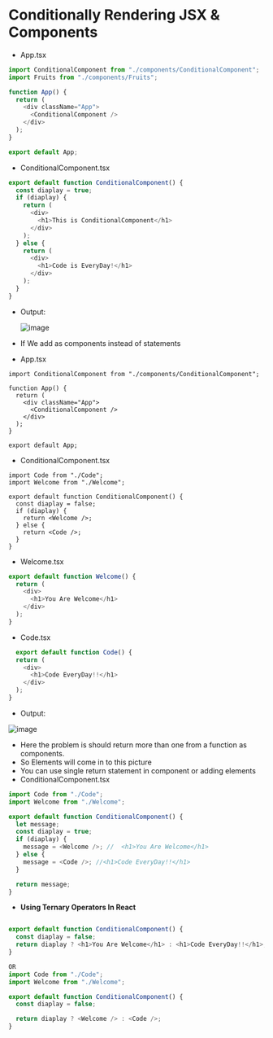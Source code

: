 # Conditionally Rendering JSX & Components

* App.tsx

```javascript
import ConditionalComponent from "./components/ConditionalComponent";
import Fruits from "./components/Fruits";

function App() {
  return (
    <div className="App">
      <ConditionalComponent />
    </div>
  );
}

export default App;
```

* ConditionalComponent.tsx

```javascript
export default function ConditionalComponent() {
  const diaplay = true;
  if (diaplay) {
    return (
      <div>
        <h1>This is ConditionalComponent</h1>
      </div>
    );
  } else {
    return (
      <div>
        <h1>Code is EveryDay!</h1>
      </div>
    );
  }
}

```
  
* Output:

  ![image](https://github.com/veerrajukakarla434/2025-Front-End-Technology-Stack-Pilot-Project/assets/40323661/90d36599-bd78-4fb0-bcd1-28f4cf8fdf06)

* If We add as components instead of statements
* App.tsx
  
```javascripts
import ConditionalComponent from "./components/ConditionalComponent";

function App() {
  return (
    <div className="App">
      <ConditionalComponent />
    </div>
  );
}

export default App;
```

* ConditionalComponent.tsx
  
```javascripts
import Code from "./Code";
import Welcome from "./Welcome";

export default function ConditionalComponent() {
  const diaplay = false;
  if (diaplay) {
    return <Welcome />;
  } else {
    return <Code />;
  }
}
```
* Welcome.tsx
  
```javascript
export default function Welcome() {
  return (
    <div>
      <h1>You Are Welcome</h1>
    </div>
  );
}

```
* Code.tsx
  
```javascript
  export default function Code() {
  return (
    <div>
      <h1>Code EveryDay!!</h1>
    </div>
  );
}

```
 
* Output:

![image](https://github.com/veerrajukakarla434/2025-Front-End-Technology-Stack-Pilot-Project/assets/40323661/4207a1ae-9707-4bc7-839b-7684c7ea6504)

* Here the problem is should return more than one from a function as components.
* So Elements will come in to this picture
* You can use single return statement in component or adding elements
* ConditionalComponent.tsx  
```javascript
import Code from "./Code";
import Welcome from "./Welcome";

export default function ConditionalComponent() {
  let message;
  const diaplay = true;
  if (diaplay) {
    message = <Welcome />; //  <h1>You Are Welcome</h1>
  } else {
    message = <Code />; //<h1>Code EveryDay!!</h1>
  }

  return message;
}
```
* **Using Ternary Operators In React**

```javascript

export default function ConditionalComponent() {
  const diaplay = false;
  return diaplay ? <h1>You Are Welcome</h1> : <h1>Code EveryDay!!</h1>;
}

OR
import Code from "./Code";
import Welcome from "./Welcome";

export default function ConditionalComponent() {
  const diaplay = false;

  return diaplay ? <Welcome /> : <Code />;
}

```

